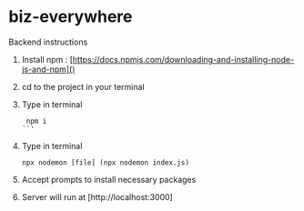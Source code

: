 # biz-everywhere

Backend instructions

1. Install npm : [https://docs.npmjs.com/downloading-and-installing-node-js-and-npm]()
2. cd to the project in your terminal
3. Type in terminal

   ```
    npm i
   ``'

4. Type in terminal

   ```
   npx nodemon [file] (npx nodemon index.js)
   ```

5. Accept prompts to install necessary packages

6. Server will run at [http://localhost:3000]
